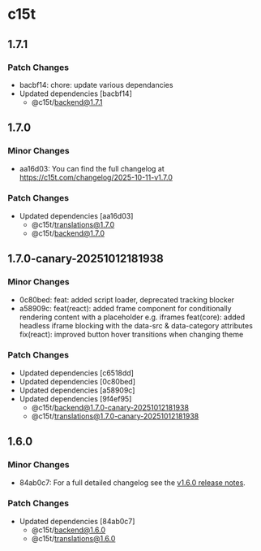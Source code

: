 # c15t

## 1.7.1

### Patch Changes

- bacbf14: chore: update various dependancies
- Updated dependencies [bacbf14]
  - @c15t/backend@1.7.1

## 1.7.0

### Minor Changes

- aa16d03: You can find the full changelog at https://c15t.com/changelog/2025-10-11-v1.7.0

### Patch Changes

- Updated dependencies [aa16d03]
  - @c15t/translations@1.7.0
  - @c15t/backend@1.7.0

## 1.7.0-canary-20251012181938

### Minor Changes

- 0c80bed: feat: added script loader, deprecated tracking blocker
- a58909c: feat(react): added frame component for conditionally rendering content with a placeholder e.g. iframes
  feat(core): added headless iframe blocking with the data-src & data-category attributes
  fix(react): improved button hover transitions when changing theme

### Patch Changes

- Updated dependencies [c6518dd]
- Updated dependencies [0c80bed]
- Updated dependencies [a58909c]
- Updated dependencies [9f4ef95]
  - @c15t/backend@1.7.0-canary-20251012181938
  - @c15t/translations@1.7.0-canary-20251012181938

## 1.6.0

### Minor Changes

- 84ab0c7: For a full detailed changelog see the [v1.6.0 release notes](https://c15t.com/changelog/2025-09-08-v1.6.0).

### Patch Changes

- Updated dependencies [84ab0c7]
  - @c15t/backend@1.6.0
  - @c15t/translations@1.6.0
